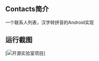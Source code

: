 ## Contacts简介
一个联系人列表，汉字转拼音的Android实现

## 运行截图
[![开源实验室项目](https://github.com/kymjs/Contacts/blob/master/contacts.gif)]

